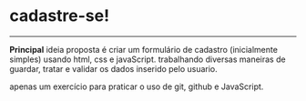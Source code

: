 # cadastre-se!
---
**Principal** ideia proposta é criar um formulário de cadastro (inicialmente simples) usando html, css e javaScript.
trabalhando diversas maneiras de guardar, tratar e validar os dados inserido pelo usuario. 


apenas um exercício para praticar o uso de git, github e JavaScript.
